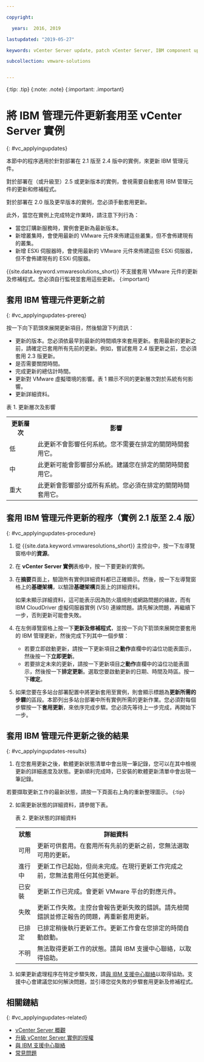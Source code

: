 ```yaml
---

copyright:

  years:  2016, 2019

lastupdated: "2019-05-27"

keywords: vCenter Server update, patch vCenter Server, IBM component update

subcollection: vmware-solutions


---
```


{:tip: .tip}
{:note: .note}
{:important: .important}

# 將 IBM 管理元件更新套用至 vCenter Server 實例
{: #vc_applyingupdates}

本節中的程序適用於針對部署在 2.1 版至 2.4 版中的實例，來更新 IBM 管理元件。

對於部署在（或升級至）2.5 或更新版本的實例，會視需要自動套用 IBM 管理元件的更新和修補程式。

對於部署在 2.0 版及更早版本的實例，您必須手動套用更新。

此外，當您在實例上完成特定作業時，請注意下列行為：
* 當您訂購新服務時，實例會更新為最新版本。
* 新增叢集時，會使用最新的 VMware 元件來佈建這些叢集，但不會佈建現有的叢集。
* 新增 ESXi 伺服器時，會使用最新的 VMware 元件來佈建這些 ESXi 伺服器，但不會佈建現有的 ESXi 伺服器。

{{site.data.keyword.vmwaresolutions_short}} 不支援套用 VMware 元件的更新及修補程式。您必須自行監視並套用這些更新。
{:important}

## 套用 IBM 管理元件更新之前
{: #vc_applyingupdates-prereq}

按一下向下箭頭來展開更新項目，然後驗證下列資訊：
* 更新的版本。您必須依最早到最新的時間順序來套用更新。套用最新的更新之前，請確定已套用所有先前的更新。例如，嘗試套用 2.4 版更新之前，您必須套用 2.3 版更新。
* 是否需要關閉時間。
* 完成更新的總估計時間。
* 更新對 VMware 虛擬環境的影響。表 1 顯示不同的更新層次對於系統有何影響。
* 更新詳細資料。

表 1. 更新層次及影響

<table>
  <tr>
    <th>更新層次</th>
    <th>影響</th>
  </tr>
  <tr>
    <td>低</td>
    <td>此更新不會影響任何系統。您不需要在排定的關閉時間套用它。</td>
  </tr>
  <tr>
    <td>中</td>
  <td>此更新可能會影響部分系統。建議您在排定的關閉時間套用它。</td>
  </tr>
    <tr>
    <td>重大</td>
  <td>此更新會影響部分或所有系統。您必須在排定的關閉時間套用它。</td>
  </tr>
</table>

## 套用 IBM 管理元件更新的程序（實例 2.1 版至 2.4 版）
{: #vc_applyingupdates-procedure}

1. 從 {{site.data.keyword.vmwaresolutions_short}} 主控台中，按一下左導覽窗格中的**資源**。
2. 在 **vCenter Server 實例**表格中，按一下要更新的實例。
3. 在**摘要**頁面上，驗證所有實例詳細資料都已正確顯示。然後，按一下左導覽窗格上的**基礎架構**，以驗證**基礎架構**頁面上的詳細資料。
   

   如果未顯示詳細資料，這可能表示因為防火牆規則或網路問題的緣故，而有 IBM CloudDriver 虛擬伺服器實例 (VSI) 連線問題。請先解決問題，再繼續下一步，否則更新可能會失敗。

4. 在左側導覽窗格上按一下**更新及修補程式**，並按一下向下箭頭來展開您要套用的 IBM 管理更新，然後完成下列其中一個步驟：
   * 若要立即啟動更新，請按一下更新項目之**動作**直欄中的溢位功能表圖示，然後按一下**立即更新**。
   * 若要排定未來的更新，請按一下更新項目之**動作**直欄中的溢位功能表圖示，然後按一下**排定更新**。選取您要啟動更新的日期、時間及時區。按一下**確定**。
5. 如果您要在多站台部署配置中將更新套用至實例，則會顯示標題為**更新所需的步驟**的區段。本節列出多站台部署中所有實例所需的更新作業。您必須對每個步驟按一下**套用更新**，來依序完成步驟。您必須先等待上一步完成，再開始下一步。

## 套用 IBM 管理元件更新之後的結果
{: #vc_applyingupdates-results}

1. 在您套用更新之後，軟體更新狀態清單中會出現一筆記錄，您可以在其中檢視更新的詳細進度及狀態。更新順利完成時，已安裝的軟體更新清單中會出現一筆記錄。

  若要擷取更新工作的最新狀態，請按一下頁面右上角的重新整理圖示。
  {:tip}

2. 如需更新狀態的詳細資料，請參閱下表。

   表 2. 更新狀態的詳細資料

    <table>
      <tr>
        <th>狀態</th>
        <th>詳細資料      </th>
      </tr>
      <tr>
        <td>可用</td>
        <td>更新可供套用。在套用所有先前的更新之前，您無法選取可用的更新。</td>
      </tr>
      <tr>
        <td>進行中</td>
      <td>更新工作已起始，但尚未完成。在現行更新工作完成之前，您無法套用任何其他更新。</td>
      </tr>
        <tr>
        <td>已安裝</td>
      <td>更新工作已完成。會更新 VMware 平台的對應元件。</td>
      </tr>
        <tr>
        <td>失敗</td>
      <td>更新工作失敗。主控台會報告更新失敗的錯誤。請先檢閱錯誤並修正報告的問題，再重新套用更新。</td>
      </tr>
          <tr>
        <td>已排定</td>
      <td>已排定稍後執行更新工作。更新工作會在您排定的時間自動啟動。</td>
      </tr>
          <tr>
        <td>不明</td>
      <td>無法取得更新工作的狀態。請與 IBM 支援中心聯絡，以取得協助。</td>
      </tr>
    </table>

3. 如果更新處理程序在特定步驟失敗，請[與 IBM 支援中心聯絡](/docs/services/vmwaresolutions/vmonic?topic=vmware-solutions-trbl_support)以取得協助。支援中心會建議您如何解決問題，並引導您從失敗的步驟套用更新及修補程式。

## 相關鏈結
{: #vc_applyingupdates-related}

* [vCenter Server 概觀](/docs/services/vmwaresolutions/vcenter?topic=vmware-solutions-vc_vcenterserveroverview)
* [升級 vCenter Server 實例的授權](/docs/services/vmwaresolutions/vcenter?topic=vmware-solutions-vc_upgrade-lic)
* [與 IBM 支援中心聯絡](/docs/services/vmwaresolutions/vmonic?topic=vmware-solutions-trbl_support)
* [常見問題](/docs/services/vmwaresolutions/vmonic?topic=vmware-solutions-faq)
